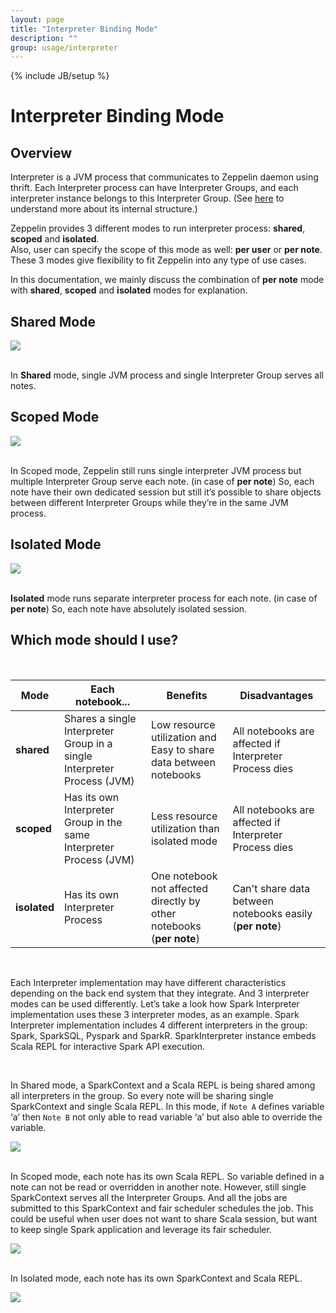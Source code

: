 ```yaml
---
layout: page
title: "Interpreter Binding Mode"
description: ""
group: usage/interpreter 
---
```

<!--
Licensed under the Apache License, Version 2.0 (the "License");
you may not use this file except in compliance with the License.
You may obtain a copy of the License at

http://www.apache.org/licenses/LICENSE-2.0

Unless required by applicable law or agreed to in writing, software
distributed under the License is distributed on an "AS IS" BASIS,
WITHOUT WARRANTIES OR CONDITIONS OF ANY KIND, either express or implied.
See the License for the specific language governing permissions and
limitations under the License.
-->
{% include JB/setup %}

# Interpreter Binding Mode 

<div id="toc"></div>

## Overview

Interpreter is a JVM process that communicates to Zeppelin daemon using thrift. 
Each Interpreter process can have Interpreter Groups, and each interpreter instance belongs to this Interpreter Group.
(See [here](../../development/writing_zeppelin_interpreter.html) to understand more about its internal structure.) 

Zeppelin provides 3 different modes to run interpreter process: **shared**, **scoped** and **isolated**.   
Also, user can specify the scope of this mode as well: **per user** or **per note**.  
These 3 modes give flexibility to fit Zeppelin into any type of use cases.

In this documentation, we mainly discuss the combination of **per note** mode with **shared**, **scoped** and **isolated** modes for explanation. 

## Shared Mode

<div class="text-center">
    <img src="/assets/themes/zeppelin/img/docs-img/interpreter_binding_mode-shared.png">
</div>
<br/>

In **Shared** mode, single JVM process and single Interpreter Group serves all notes.

## Scoped Mode

<div class="text-center">
    <img src="/assets/themes/zeppelin/img/docs-img/interpreter_binding_mode-scoped.png">
</div>
<br/>

In Scoped mode, Zeppelin still runs single interpreter JVM process but multiple Interpreter Group serve each note. (in case of **per note**) 
So, each note have their own dedicated session but still it’s possible to share objects between different Interpreter Groups while they’re in the same JVM process.

## Isolated Mode

<div class="text-center">
    <img src="/assets/themes/zeppelin/img/docs-img/interpreter_binding_mode-shared.png">
</div>
<br/>

**Isolated** mode runs separate interpreter process for each note. (in case of **per note**) So, each note have absolutely isolated session.

## Which mode should I use?

<br/>

Mode | Each notebook...	| Benefits | Disadvantages
--- | --- | --- | ---
**shared** | Shares a single Interpreter Group in a single Interpreter Process (JVM) | Low resource utilization and Easy to share data between notebooks | All notebooks are affected if Interpreter Process dies
**scoped** | Has its own Interpreter Group in the same Interpreter Process (JVM) | Less resource utilization than isolated mode | All notebooks are affected if Interpreter Process dies
**isolated** | Has its own Interpreter Process | One notebook not affected directly by other notebooks (**per note**) | Can't share data between notebooks easily (**per note**)

<br/>

Each Interpreter implementation may have different characteristics depending on the back end system that they integrate. And 3 interpreter modes can be used differently.
Let’s take a look how Spark Interpreter implementation uses these 3 interpreter modes, as an example. 
Spark Interpreter implementation includes 4 different interpreters in the group: Spark, SparkSQL, Pyspark and SparkR. 
SparkInterpreter instance embeds Scala REPL for interactive Spark API execution.

<br/>

In Shared mode, a SparkContext and a Scala REPL is being shared among all interpreters in the group. 
So every note will be sharing single SparkContext and single Scala REPL. 
In this mode, if `Note A` defines variable ‘a’ then `Note B` not only able to read variable ‘a’ but also able to override the variable.

<div class="text-center">
    <img src="/assets/themes/zeppelin/img/docs-img/interpreter_binding_mode-example-spark-shared.png">
</div>
<br/>

In Scoped mode, each note has its own Scala REPL. 
So variable defined in a note can not be read or overridden in another note. 
However, still single SparkContext serves all the Interpreter Groups. 
And all the jobs are submitted to this SparkContext and fair scheduler schedules the job. 
This could be useful when user does not want to share Scala session, but want to keep single Spark application and leverage its fair scheduler.

<div class="text-center">
    <img src="/assets/themes/zeppelin/img/docs-img/interpreter_binding_mode-example-spark-scoped.png">
</div>
<br/>

In Isolated mode, each note has its own SparkContext and Scala REPL.

<div class="text-center">
    <img src="/assets/themes/zeppelin/img/docs-img/interpreter_binding_mode-example-spark-isolated.png">
</div>
<br/>
